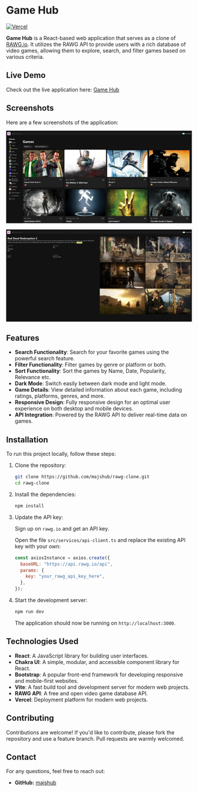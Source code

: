 # Game Hub

[![Vercel](https://vercel.com/button)](https://game-hub-two-tau.vercel.app/)

**Game Hub** is a React-based web application that serves as a clone of [RAWG.io](https://rawg.io/). It utilizes the RAWG API to provide users with a rich database of video games, allowing them to explore, search, and filter games based on various criteria.

## Live Demo

Check out the live application here: [Game Hub](https://game-hub-two-tau.vercel.app/)

## Screenshots

Here are a few screenshots of the application:

![Home Page](screenshots/homepage.png)

![Game Details Page](screenshots/game-details.png)

## Features

- **Search Functionality**: Search for your favorite games using the powerful search feature.
- **Filter Functionality**: Filter games by genre or platform or both.
- **Sort Functionality**: Sort the games by Name, Date, Popularity, Relevance etc.
- **Dark Mode**: Switch easily between dark mode and light mode.
- **Game Details**: View detailed information about each game, including ratings, platforms, genres, and more.
- **Responsive Design**: Fully responsive design for an optimal user experience on both desktop and mobile devices.
- **API Integration**: Powered by the RAWG API to deliver real-time data on games.

## Installation

To run this project locally, follow these steps:

1. Clone the repository:

   ```bash
   git clone https://github.com/majshub/rawg-clone.git
   cd rawg-clone
   ```

2. Install the dependencies:

   ```bash
   npm install
   ```

3. Update the API key:

   Sign up on `rawg.io` and get an API key.

   Open the file `src/services/api-client.ts` and replace the existing API key with your own:

   ```javascript
   const axiosInstance = axios.create({
     baseURL: "https://api.rawg.io/api",
     params: {
       key: "your_rawg_api_key_here",
     },
   });
   ```

4. Start the development server:

   ```bash
   npm run dev
   ```

   The application should now be running on `http://localhost:3000`.

## Technologies Used

- **React**: A JavaScript library for building user interfaces.
- **Chakra UI**: A simple, modular, and accessible component library for React.
- **Bootstrap**: A popular front-end framework for developing responsive and mobile-first websites.
- **Vite**: A fast build tool and development server for modern web projects.
- **RAWG API**: A free and open video game database API.
- **Vercel**: Deployment platform for modern web projects.

## Contributing

Contributions are welcome! If you'd like to contribute, please fork the repository and use a feature branch. Pull requests are warmly welcomed.

## Contact

For any questions, feel free to reach out:

- **GitHub:** [majshub](https://github.com/majshub)
